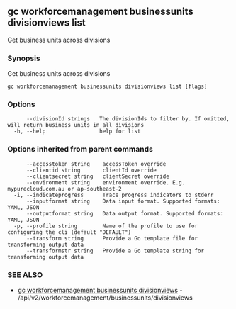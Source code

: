## gc workforcemanagement businessunits divisionviews list

Get business units across divisions

### Synopsis

Get business units across divisions

```
gc workforcemanagement businessunits divisionviews list [flags]
```

### Options

```
      --divisionId strings   The divisionIds to filter by. If omitted, will return business units in all divisions
  -h, --help                 help for list
```

### Options inherited from parent commands

```
      --accesstoken string    accessToken override
      --clientid string       clientId override
      --clientsecret string   clientSecret override
      --environment string    environment override. E.g. mypurecloud.com.au or ap-southeast-2
  -i, --indicateprogress      Trace progress indicators to stderr
      --inputformat string    Data input format. Supported formats: YAML, JSON
      --outputformat string   Data output format. Supported formats: YAML, JSON
  -p, --profile string        Name of the profile to use for configuring the cli (default "DEFAULT")
      --transform string      Provide a Go template file for transforming output data
      --transformstr string   Provide a Go template string for transforming output data
```

### SEE ALSO

* [gc workforcemanagement businessunits divisionviews](gc_workforcemanagement_businessunits_divisionviews.html)	 - /api/v2/workforcemanagement/businessunits/divisionviews


